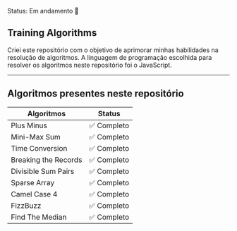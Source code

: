 Status: Em andamento 🚧

## Training Algorithms

Criei este repositório com o objetivo de aprimorar minhas habilidades na resolução de algoritmos. A linguagem de programação escolhida para resolver os algoritmos neste repositório foi o JavaScript.

<hr/>

## Algoritmos presentes neste repositório

| Algoritmos           | Status      |
| -------------------- | ----------- |
| Plus Minus           | ✅ Completo |
| Mini-Max Sum         | ✅ Completo |
| Time Conversion      | ✅ Completo |
| Breaking the Records | ✅ Completo |
| Divisible Sum Pairs  | ✅ Completo |
| Sparse Array         | ✅ Completo |
| Camel Case 4         | ✅ Completo |
| FizzBuzz             | ✅ Completo |
| Find The Median      | ✅ Completo |
